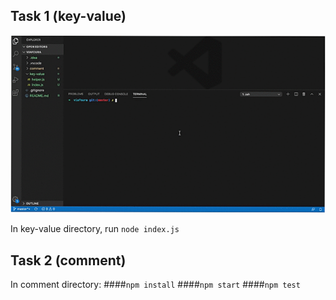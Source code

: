 
## Task 1 (key-value)
![key value store](comment/public/key-value.gif)

In key-value directory, run `node index.js`

## Task 2 (comment)
In comment directory:
####`npm install`
####`npm start`
####`npm test`

